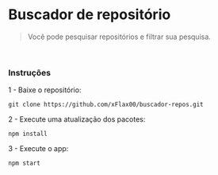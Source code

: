 # Buscador de repositório
> Você pode pesquisar repositórios e filtrar sua pesquisa.

<br>

### Instruções

1 - Baixe o repositório:
```
git clone https://github.com/xFlax00/buscador-repos.git
```

2 - Execute uma atualização dos pacotes:
```
npm install
```

3 - Execute o app:
```
npm start
```